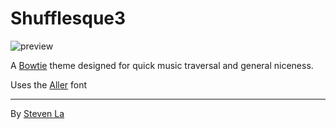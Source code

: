 # Shufflesque3

![preview](http://dl.stevenla.com/shufflesque3.png)

A [Bowtie](http://bowtieapp.com) theme designed for quick music traversal and
general niceness.

Uses the [Aller](http://www.fontsquirrel.com/fonts/Aller) font

---

By [Steven La](http://stevenla.com)